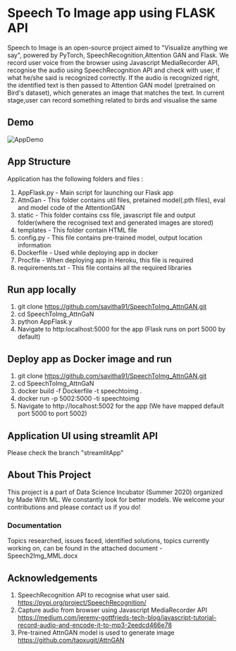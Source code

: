 # Speech To Image app using FLASK API

Speech to Image is an open-source project aimed to "Visualize anything we say", powered by PyTorch, SpeechRecognition,Attention GAN and Flask. We record user voice from the browser using Javascript MediaRecorder API, recognise the audio using SpeechRecognition API and check with user, if what he/she said is recognized correctly. If the audio is recognized right, the identified text is then passed to Attention GAN model (pretrained on Bird's dataset), which generates an image that matches the text. In current stage,user can record something related to birds and visualise the same


## Demo
![AppDemo](/Demo/captured.gif)


## App Structure
Application has the following folders and files :

1. AppFlask.py - Main script for launching our Flask app
2. AttnGan - This folder contains util files, pretained model(.pth files), eval and model code of the AttentionGAN 
2. static - This folder contains css file, javascript file and output folder(where the recognised text and generated images are stored)
3. templates - This folder contain HTML file
4. config.py - This file contains pre-trained model, output location information
5. Dockerfile - Used while deploying app in docker
6. Procfile - When deploying app in Heroku, this file is required 
7. requirements.txt - This file contains all the required libraries

## Run app locally
1. git clone https://github.com/savitha91/SpeechToImg_AttnGAN.git
2. cd SpeechToImg_AttnGaN
2. python AppFlask.y
3. Navigate to http:localhost:5000 for the app (Flask runs on port 5000 by default)

## Deploy app as Docker image and run 
1. git clone https://github.com/savitha91/SpeechToImg_AttnGAN.git
2. cd SpeechToImg_AttnGaN
3. docker build -f Dockerfile -t speechtoimg .
4. docker run -p 5002:5000 -ti speechtoimg
5. Navigate to http://localhost:5002 for the app (We have mapped default port 5000 to port 5002)

## Application UI using streamlit API
Please check the branch "streamlitApp"

## About This Project
This project is a part of Data Science Incubator (Summer 2020) organized by Made With ML. We constantly look for better models. We welcome your contributions and please contact us if you do!

### Documentation
Topics researched, issues faced, identified solutions, topics currently working on, can be found in the attached document - Speech2Img_MML.docx

## Acknowledgements
1. SpeechRecognition API to recognise what user said. 
https://pypi.org/project/SpeechRecognition/
2. Capture audio from browser using Javascript MediaRecorder API
https://medium.com/jeremy-gottfrieds-tech-blog/javascript-tutorial-record-audio-and-encode-it-to-mp3-2eedcd466e78
3. Pre-trained AttnGAN model is used to generate image 
https://github.com/taoxugit/AttnGAN




